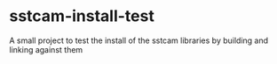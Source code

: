 # sstcam-install-test
A small project to test the install of the sstcam libraries by building and linking against them
